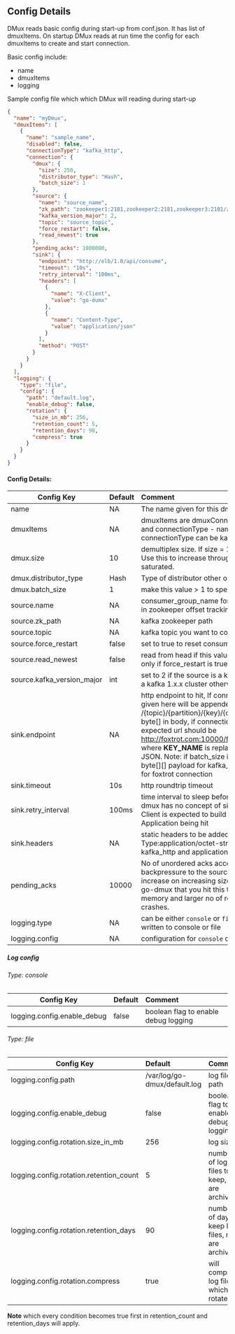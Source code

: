 
## Config Details
DMux reads basic config during start-up from conf.json. It has list of dmuxItems.
On startup DMux reads at run time the config for each dmuxItems to create and start connection.

Basic config include:
* name
* dmuxItems
* logging

Sample config file which which DMux will reading during start-up
```json
{
  "name": "myDmux",
  "dmuxItems": [
    {
      "name": "sample_name",
      "disabled": false,
      "connectionType": "kafka_http",
      "connection": {
        "dmux": {
          "size": 250,
          "distributor_type": "Hash",
          "batch_size": 1
        },
        "source": {
          "name": "source_name",
          "zk_path": "zookeeper1:2181,zookeeper2:2181,zookeeper3:2181/zk-path",
          "kafka_version_major": 2,
          "topic": "source_topic",
          "force_restart": false,
          "read_newest": true
        },
        "pending_acks": 1000000,
        "sink": {
          "endpoint": "http://elb/1.0/api/consume",
          "timeout": "10s",
          "retry_interval": "100ms",
          "headers": [
            {
              "name": "X-Client",
              "value": "go-dumx"
            },
            {
              "name": "Content-Type",
              "value": "application/json"
            }
          ],
          "method": "POST"
        }
      }
    }
  ],
  "logging": {
    "type": "file",
    "config": {
      "path": "default.log",
      "enable_debug": false,
      "rotation": {
        "size_in_mb": 256,
        "retention_count": 5,
        "retention_days": 90,
        "compress": true
      }
    }
  }
}
```

#### Config Details:
| Config Key       | Default | Comment        |
| ------------- |:-------------|:-------------|
| name  | NA | The name given for  this dmux instance|
| dmuxItems  | NA | dmuxItems are dmuxConnections each connection has name and connectionType - name is used to refer to its config and connectionType can be kafka_http or kafka_foxtrot|
| dmux.size  | 10 |demultiplex size. If size = 10; 1 Source will connect to 10 sink. Use this to increase throughput until the client box resource is saturated.   |
| dmux.distributor_type  | Hash |Type of distributor other option is RoundRobin   |
| dmux.batch_size  | 1 | make this value > 1 to specify batching  |
| source.name| NA     | consumer_group_name for Kafka consumer. This will be used in zookeeper offset tracking|
| source.zk_path| NA     | kafka zookeeper path|
| source.topic| NA     | kafka topic you want to consume|
| source.force_restart| false     | set to true to reset consumer to consume from start|
| source.read_newest  |  false    | read from head if this value is set, this config will take in effect only if force_restart is true
| source.kafka_version_major  |  int    | set to 2 if the source is a kafka 2.x.x cluster, 1 if the source is a kafka 1.x.x cluster otherwise ignore it for default (0.8.2)
| sink.endpoint| NA     | http endpoint to hit, If connectionType == kafka_http then  url given here will be appended by /{topic}/{partition}/{key}/{offset}. This will be POST call with byte[] in body, if connectionType == kafka_foxtrot then expected url should be http://foxtrot.com:10000/foxtrot/v1/document/__KEY_NAME__  where __KEY_NAME__ is replaced by kafka-key and body will be JSON. Note: if batch_size is >  1 then batching will result in byte[][] payload for kafka_http connection and []json payload for foxtrot connection|
| sink.timeout| 10s     | http roundtrip timeout |
| sink.retry_interval| 100ms     | time interval to sleep before retry if http call failed. Note: go-dmux has no concept of sideline, It will do infinite retries. Client is expected to build sideline if need at the Sink  Application being hit|
| sink.headers| NA  | static headers to be added in http call. Note:  Content-Type:application/octet-stream will be added for POST calls for kafka_http  and application/json for kafka_foxtrot|
| pending_acks| 10000     | No of unordered acks acceptable till go-dmux starts to apply backpressure to the source. Increase this if QPS does not increase on increasing size and you can see Warning Log in go-dmux that you hit this threshold. Cost of increasing this is memory and larger no of records replay when go-dmux crashes.|
| logging.type| NA | can be either `console` or `file`, decides whether log should be written to console or file |
| logging.config| NA | configuration for `console` or `file` logger |

##### Log config

###### Type: console
| Config Key       | Default | Comment        |
| ------------- |:-------------|:-------------|
| logging.config.enable_debug| false    | boolean flag to enable debug logging|

###### Type: file
| Config Key       | Default | Comment        |
| ------------- |:-------------|:-------------|
| logging.config.path| /var/log/go-dmux/default.log     | log file path|
| logging.config.enable_debug| false    | boolean flag to enable debug logging|
| logging.config.rotation.size_in_mb| 256     | log size|
| logging.config.rotation.retention_count| 5     | number of log files to keep, rest are archived |
| logging.config.rotation.retention_days| 90     | number of days to keep log files, rest are archive. |
| logging.config.rotation.compress| true     | will compress log files which are rotated|


**Note** which every condition becomes true first in retention_count and retention_days will apply.

